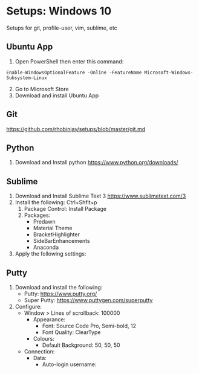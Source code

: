 # Setups: Windows 10
Setups for git, profile-user, vim, sublime, etc

## Ubuntu App
1. Open PowerShell then enter this command:
```
Enable-WindowsOptionalFeature -Online -FeatureName Microsoft-Windows-Subsystem-Linux
```
2. Go to Microsoft Store
3. Download and install Ubuntu App

## Git
https://github.com/rhobinjay/setups/blob/master/git.md

## Python
1. Download and Install python
https://www.python.org/downloads/

## Sublime
1. Download and Install Sublime Text 3
https://www.sublimetext.com/3
2. Install the following: Ctrl+Shfit+p
	1. Package Control: Install Package
	2. Packages:
		- Predawn
		- Material Theme
		- BracketHighlighter
		- SideBarEnhancements
		- Anaconda
3. Apply the following settings:

## Putty
1. Download and install the following:
	- Putty: https://www.putty.org/
	- Super Putty: https://www.puttygen.com/superputty
2. Configure:
	- Window > Lines of scrollback: 100000
		- Appearance:
			- Font: Source Code Pro, Semi-bold, 12
			- Font Quality: ClearType
		- Colours:
			- Default Background: 50, 50, 50
	- Connection:
		- Data:
			- Auto-login username: <username>

		
